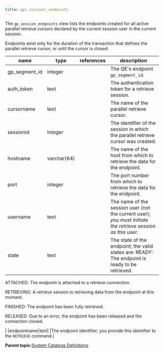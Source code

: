 ```yaml
---
title: gp\_session\_endpoints 
---
```


The `gp_session_endpoints` view lists the endpoints created for all active parallel retrieve cursors declared by the current session user in the current session.

Endpoints exist only for the duration of the transaction that defines the parallel retrieve cursor, or until the cursor is closed.

|name|type|references|description|
|----|----|----------|-----------|
|gp\_segment\_id|integer| |The QE's endpoint `gp_segment_id`.|
|auth\_token|text| |The authentication token for a retrieve session.|
|cursorname|text| |The name of the parallel retrieve cursor.|
|sessionid|integer| |The identifier of the session in which the parallel retrieve cursor was created.|
|hostname|varchar\(64\)| |The name of the host from which to retrieve the data for the endpoint.|
|port|integer| |The port number from which to retrieve the data for the endpoint.|
|username|text| |The name of the session user \(not the current user\); *you must initiate the retrieve session as this user*.|
|state|text| |The state of the endpoint; the valid states are: READY: The endpoint is ready to be retrieved.

 ATTACHED: The endpoint is attached to a retrieve connection.

 RETRIEVING: A retrieve session is retrieving data from the endpoint at this moment.

 FINISHED: The endpoint has been fully retrieved.

 RELEASED: Due to an error, the endpoint has been released and the connection closed.

|
|endpointname|text| |The endpoint identifier; you provide this identifier to the `RETRIEVE` command.|

**Parent topic:**[System Catalogs Definitions](../system_catalogs/catalog_ref-html.html)

